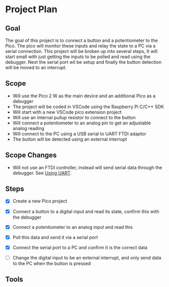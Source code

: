 # Project Plan

## Goal
The goal of this project is to connect a button and a potentiometer to the Pico. The pico will monitor these inputs and relay the state to a PC via a serial connection. This project will be broken up into several steps, It will start small with just getting the inputs to be polled and read using the debugger. Next the serial port wil be setup and finally the button detection will be moved to an interrupt.

## Scope
- Will use the Pico 2 W as the main device and an additional Pico as a debugger
- The project will be coded in VSCode using the Raspberry Pi C/C++ SDK 
- Will start with a new VSCode pico extension project
- Will use an internal pullup resistor to connect to the button
- Will connect a potentiometer to an analog pin to get an adjustable analog reading
- Will connect to the PC using a USB serial to UART FTDI adaptor
- The button will be detected using an external interrupt

## Scope Changes
- Will not use an FTDI controller, instead will send serial data through the debugger. See [Using UART](Work_Log-0.md#using-uart).

## Steps
- [x] Create a new Pico project
- [x] Connect a button to a digital input and read its state, confirm this with the debugger
- [x] Connect a potentiometer to an analog input and read this
- [x] Poll this data and send it via a serial port
- [x] Connect the serial port to a PC and confirm it is the correct data
- [ ] Change the digital input to be an external interrupt, and only send data to the PC when the button is pressed


  
## Tools
 